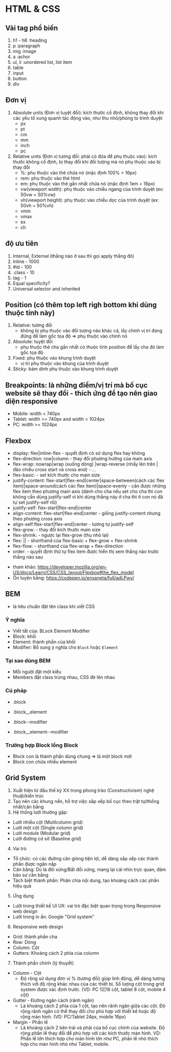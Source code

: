 # HTML & CSS
## Vài tag phổ biến
1. h1 - h6 :heading
2. p :paragraph
3. img :image
4. a :achor
5. ul, li :unordered list, list item
6. table
7. input
8. button
9. div

## Đơn vị
1. Absolute units (Đơn vị tuyệt đối): kích thước cố định, không thay đổi khi các yếu tố xung quanh tác động vào, như thu nhỏ/phóng to trình duyệt
    - px
    - pt
    - cm
    - mm
    - inch
    - pc
2. Relative units (Đơn vị tương đối: phải có đứa để phụ thuộc vào): kích thước không cố định, bị thay đổi khi đối tượng mà nó phụ thuộc vào bị thay đổi
    - %: phụ thuộc vào thẻ chứa nó (mặc định 100% = 16px)
    - rem: phụ thuộc vào thẻ html
    - em: phụ thuộc vào thẻ gần nhất chứa nó (mặc định 1em = 16px)
    - vw(viewport width): phụ thuộc vào chiều ngang của trình duyệt (ex: 50vw = 50%vw)
    - vh(viewport height): phụ thuộc vào chiều dọc của trình duyệt (ex: 50vh = 50%vh)
    - vmin
    - vmax
    - ex
    - ch

## độ ưu tiên
1. Internal, External (thằng nào ở sau thì gọi apply thằng đó)
2. Inline - 1000
3. #id - 100
4. .class - 10
5. tag - 1
6. Equal specificity?
7. Universal selector and inherited

## Position (có thêm top left righ bottom khi dùng thuộc tính này)
1. Relative: tương đối
    - không bị phụ thuộc vào đối tượng nào khác cả, lấy chính vị trí đang đứng để làm gốc tọa độ => phụ thuộc vào chính nó
2. Absolute: tuyệt đối
    - phụ thuộc thẻ cha gần nhất có thuộc tính position để lấy cha đó làm gốc tọa độ
3. Fixed: phụ thuộc vào khung trình duyệt
    - vị trí phụ thuộc vào khung của trình duyệt
4. Sticky: bám dính phụ thuộc vào khung trình duyệt

## Breakpoints: là những điểm/vị trí mà bố cục website sẽ thay đổi - thích ứng để tạo nên giao diện responsive
- Mobile: width < 740px
- Tablet: width >= 740px and width < 1024px
- PC: width >= 1024px

## Flexbox
- display: flex|inline-flex - quyết định có sử dụng flex hay không
- flex-direction: row|column - thay đổi phương hướng của main axis
- flex-wrap: nowrap|wrap (xuống dòng) |wrap-reverse (nhẩy lên trên | đảo chiều cross start và cross end) - ...
- flex-basic:<lenght> - set kích thước cho main size
- justify-content: flex-start|flex-end|center|space-between(cách các flex item)|space-around(cách các flex item)|space-evenly - căn được những flex item theo phương main axis (dành cho cha nếu set cho cha thì con không cần dùng justify-self vì khi dùng thằng này ở cha thì ở con nó đã tự set justify-self rồi)
- justify-self: flex-start|flex-end|center
- align-content: flex-start|flex-end|center - giống justify-content nhưng theo phương cross axis
- align-self:flex-start|flex-end|center - tương tự justify-self
- flex-grow: <number> - thay đổi kích thước main size
- flex-shrink: <number> - ngược lại flex-grow (thu nhỏ lại)
- flex: <flex-grow>|<flex-shrink>|<flex-basic> - shorthand của flex-basic + flex-grow + flex-shrink
- flex-flow:<number>  - shorthand của flex-wrap + flex-direction
- order: <number> - quyết định thứ tự flex item được hiển thị xem thằng nào trước thằng nào sau
* tham khảo:
    https://developer.mozilla.org/en-US/docs/Learn/CSS/CSS_layout/Flexbox#the_flex_model
* Ôn luyện bằng: https://codepen.io/enxaneta/full/adLPwv/

## BEM
- là tiêu chuẩn đặt tên class khi viết CSS
### Ý nghĩa
- Viết tắt của: BLock Element Modifier
- Block: khối
- Element: thành phần của khối
- Modifier: Bổ sung ý nghĩa cho `Block` hoặc `Element`
### Tại sao dùng BEM
- Mỗi người đặt một kiểu
- Members đặt class trùng nhau, CSS đè lên nhau
### Cú pháp
- .block
- .block__element

- .block--modifier
- .block__element--modifier
### Trường hợp Block lồng Block
- Block con là thành phần dùng chung => là một block mới
- Block con chứa nhiều element
## Grid System
1. Xuất hiện từ đầu thế kỷ XX trong phong trào (Constructivism) nghệ thuật/kiến trúc
2. Tạo nên các khung nền, hỗ trợ việc sắp xếp bố cục theo trật tự/thống nhất/cân bằng
3. Hệ thống lưới thường gặp:
- Lưới nhiều cột (Mutilcolumn grid)
- Lưới một cột (Single column grid)
- Lưới module (Modular grid)
- Lưới đường cơ sở (Baseline grid)
4. Vai trò
- Tổ chức: có các đường căn gióng tiện lợi, dễ dàng sắp xếp các thành phần được ngăn nắp
- Cân bằng: Dù là đối xứng/Bất đối xứng, mang lại cái nhìn trực quan, đảm bảo sự cân bằng
- Tách biệt thành phần: Phân chia nội dung, tạo khoảng cách các phần hiệu quả
5. Ứng dụng
- Lưới trong thiết kế UI UX: vai trò đặc biệt quan trọng trong Responsive web design
- Lưới trong in ấn: Google "Grid system"
6. Responsive web design
- Grid: thành phần cha
- Row: Dòng
- Column: Cột
- Gutters: Khoảng cách 2 phía của column
7. Thành phần chính (lý thuyết)
- Column - Cột
    - Độ rộng sử dụng đơn vị % (tương đối) giúp linh động, dễ dàng tương thích với độ rộng khác nhau của các thiết bị. Số lượng cột trong grid system được xác định trước. (VD: PC 12|16 cột, tablet 8 cột, mobile 4 cột)
- Gutter - Đường ngăn cách (rãnh ngăn)
    - Là khoảng cách 2 phía của 1 cột, tạo nên rãnh ngăn giữa các cột. Độ rộng rãnh ngăn có thể thay đổi cho phù hợp với thiết kế hoặc độ rộng màn hình. (VD: PC/Tablet 24px, mobile 16px)
- Margin - Phần lề
    - Là khoảng cách 2 bên trái và phải của bố cục chính của website. Độ rộng phần lề thay đổi để phù hợp với các kích thước màn hình. VD: Phần lề lớn thích hợp cho màn hình lớn như PC, phần lề nhỏ thích hợp cho màn hình nhỏ như Tablet, mobile.
